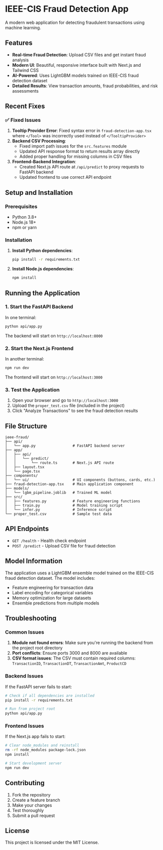 # IEEE-CIS Fraud Detection App

A modern web application for detecting fraudulent transactions using machine learning.

## Features

- **Real-time Fraud Detection**: Upload CSV files and get instant fraud analysis
- **Modern UI**: Beautiful, responsive interface built with Next.js and Tailwind CSS
- **AI-Powered**: Uses LightGBM models trained on IEEE-CIS fraud detection dataset
- **Detailed Results**: View transaction amounts, fraud probabilities, and risk assessments

## Recent Fixes

### ✅ Fixed Issues

1. **Tooltip Provider Error**: Fixed syntax error in `fraud-detection-app.tsx` where `</Tool>` was incorrectly used instead of `</TooltipProvider>`
2. **Backend CSV Processing**: 
   - Fixed import path issues for the `src.features` module
   - Updated API response format to return results array directly
   - Added proper handling for missing columns in CSV files
3. **Frontend-Backend Integration**: 
   - Created Next.js API route at `/api/predict` to proxy requests to FastAPI backend
   - Updated frontend to use correct API endpoint

## Setup and Installation

### Prerequisites

- Python 3.8+
- Node.js 18+
- npm or yarn

### Installation

1. **Install Python dependencies**:
   ```bash
   pip install -r requirements.txt
   ```

2. **Install Node.js dependencies**:
   ```bash
   npm install
   ```

## Running the Application

### 1. Start the FastAPI Backend

In one terminal:
```bash
python api/app.py
```

The backend will start on `http://localhost:8000`

### 2. Start the Next.js Frontend

In another terminal:
```bash
npm run dev
```

The frontend will start on `http://localhost:3000`

### 3. Test the Application

1. Open your browser and go to `http://localhost:3000`
2. Upload the `proper_test.csv` file (included in the project)
3. Click "Analyze Transactions" to see the fraud detection results

## File Structure

```
ieee-fraud/
├── api/
│   └── app.py                 # FastAPI backend server
├── app/
│   ├── api/
│   │   └── predict/
│   │       └── route.ts       # Next.js API route
│   ├── layout.tsx
│   └── page.tsx
├── components/
│   └── ui/                    # UI components (buttons, cards, etc.)
├── fraud-detection-app.tsx    # Main application component
├── models/
│   └── lgbm_pipeline.joblib   # Trained ML model
├── src/
│   ├── features.py            # Feature engineering functions
│   ├── train.py               # Model training script
│   └── infer.py               # Inference script
└── proper_test.csv            # Sample test data
```

## API Endpoints

- `GET /health` - Health check endpoint
- `POST /predict` - Upload CSV file for fraud detection

## Model Information

The application uses a LightGBM ensemble model trained on the IEEE-CIS fraud detection dataset. The model includes:

- Feature engineering for transaction data
- Label encoding for categorical variables
- Memory optimization for large datasets
- Ensemble predictions from multiple models

## Troubleshooting

### Common Issues

1. **Module not found errors**: Make sure you're running the backend from the project root directory
2. **Port conflicts**: Ensure ports 3000 and 8000 are available
3. **CSV format issues**: The CSV must contain required columns: `TransactionID`, `TransactionDT`, `TransactionAmt`, `ProductCD`

### Backend Issues

If the FastAPI server fails to start:
```bash
# Check if all dependencies are installed
pip install -r requirements.txt

# Run from project root
python api/app.py
```

### Frontend Issues

If the Next.js app fails to start:
```bash
# Clear node_modules and reinstall
rm -rf node_modules package-lock.json
npm install

# Start development server
npm run dev
```

## Contributing

1. Fork the repository
2. Create a feature branch
3. Make your changes
4. Test thoroughly
5. Submit a pull request

## License

This project is licensed under the MIT License.

